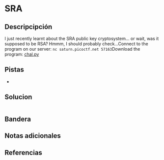 # SRA
## Descripcipción
I just recently learnt about the SRA public key cryptosystem... or wait, was it supposed to be RSA? Hmmm, I should probably check...Connect to the program on our server: `nc saturn.picoctf.net 57163`Download the program: [chal.py](https://artifacts.picoctf.net/c/299/chal.py)

## Pistas
- 
## Solucion
```

```
## Bandera
## Notas adicionales
## Referencias
